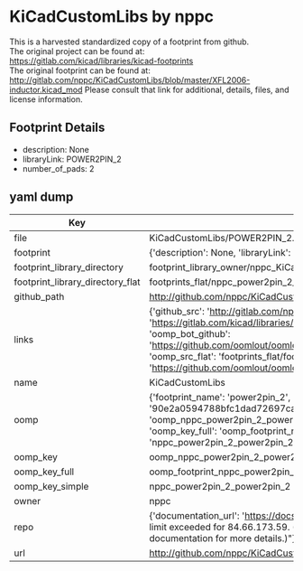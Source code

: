 # KiCadCustomLibs by nppc  
This is a harvested standardized copy of a footprint from github.  
The original project can be found at:  
https://gitlab.com/kicad/libraries/kicad-footprints  
The original footprint can be found at:
http://gitlab.com/nppc/KiCadCustomLibs/blob/master/XFL2006-inductor.kicad_mod
Please consult that link for additional, details, files, and license information.  
## Footprint Details
* description: None  
* libraryLink: POWER2PIN_2  
* number_of_pads: 2  
## yaml dump  
| Key | Value |  
| --- | --- |  
| file | KiCadCustomLibs/POWER2PIN_2.kicad_mod |  
| footprint | {'description': None, 'libraryLink': 'POWER2PIN_2', 'number_of_pads': 2} |  
| footprint_library_directory | footprint_library_owner/nppc_KiCadCustomLibs |  
| footprint_library_directory_flat | footprints_flat/nppc_power2pin_2_power2pin_2/working |  
| github_path | http://github.com/nppc/KiCadCustomLibs/blob/master/POWER2PIN_2.kicad_mod |  
| links | {'github_src': 'http://gitlab.com/nppc/KiCadCustomLibs/blob/master/XFL2006-inductor.kicad_mod', 'github_src_repo': 'https://gitlab.com/kicad/libraries/kicad-footprints', 'oomp_bot': 'footprints/nppc_power2pin_2_power2pin_2/working', 'oomp_bot_github': 'https://github.com/oomlout/oomlout_oomp_footprint_bot/tree/main/footprints/nppc_power2pin_2_power2pin_2/working', 'oomp_src_flat': 'footprints_flat/footprints_flat/nppc_power2pin_2_power2pin_2/working', 'oomp_src_flat_github': 'https://github.com/oomlout/oomlout_oomp_footprint_src/tree/main/footprints_flat/nppc_power2pin_2_power2pin_2/working'} |  
| name | KiCadCustomLibs |  
| oomp | {'footprint_name': 'power2pin_2', 'library_name': 'power2pin_2_kicad_mod', 'md5': '90e2a0594788bfc1dad72697ca3504e1', 'md5_10': '90e2a05947', 'md5_5': '90e2a', 'md5_6': '90e2a0', 'oomp_key': 'oomp_nppc_power2pin_2_power2pin_2', 'oomp_key_extra': 'oomp_footprint_nppc_power2pin_2_power2pin_2', 'oomp_key_full': 'oomp_footprint_nppc_power2pin_2_power2pin_2_90e2a0', 'oomp_key_simple': 'nppc_power2pin_2_power2pin_2', 'original_filename': 'KiCadCustomLibs/POWER2PIN_2.kicad_mod', 'owner_name': 'nppc'} |  
| oomp_key | oomp_nppc_power2pin_2_power2pin_2 |  
| oomp_key_full | oomp_footprint_nppc_power2pin_2_power2pin_2 |  
| oomp_key_simple | nppc_power2pin_2_power2pin_2 |  
| owner | nppc |  
| repo | {'documentation_url': 'https://docs.github.com/rest/overview/resources-in-the-rest-api#rate-limiting', 'message': "API rate limit exceeded for 84.66.173.59. (But here's the good news: Authenticated requests get a higher rate limit. Check out the documentation for more details.)"} |  
| url | http://github.com/nppc/KiCadCustomLibs |  

